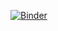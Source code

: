 [![Binder](https://mybinder.org/badge_logo.svg)](https://mybinder.org/v2/gh/Arktetra/classifier/HEAD?urlpath=%2Fvoila%2Frender%2Fbear_classifier.ipynb)